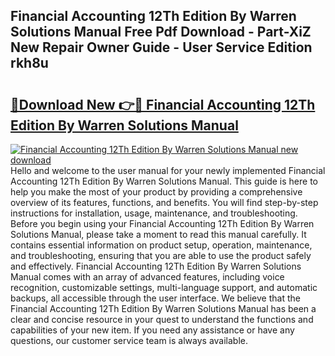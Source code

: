 ## Financial Accounting 12Th Edition By Warren Solutions Manual Free Pdf Download - Part-XiZ New Repair Owner Guide - User Service Edition rkh8u

# <h2><a href="http://bc57649.oget.top/?id=Financial+Accounting+12Th+Edition+By+Warren+Solutions+Manual">🔗Download New 👉🔴 Financial Accounting 12Th Edition By Warren Solutions Manual</a></h2>

[![Financial Accounting 12Th Edition By Warren Solutions Manual new download](https://i.imgur.com/5g1atiW.png)](http://bc57649.oget.top/?id=Financial+Accounting+12Th+Edition+By+Warren+Solutions+Manual)
Hello and welcome to the user manual for your newly implemented Financial Accounting 12Th Edition By Warren Solutions Manual. This guide is here to help you make the most of your product by providing a comprehensive overview of its features, functions, and benefits. You will find step-by-step instructions for installation, usage, maintenance, and troubleshooting. Before you begin using your Financial Accounting 12Th Edition By Warren Solutions Manual, please take a moment to read this manual carefully. It contains essential information on product setup, operation, maintenance, and troubleshooting, ensuring that you are able to use the product safely and effectively. Financial Accounting 12Th Edition By Warren Solutions Manual comes with an array of advanced features, including voice recognition, customizable settings, multi-language support, and automatic backups, all accessible through the user interface. We believe that the Financial Accounting 12Th Edition By Warren Solutions Manual has been a clear and concise resource in your quest to understand the functions and capabilities of your new item. If you need any assistance or have any questions, our customer service team is always available.
